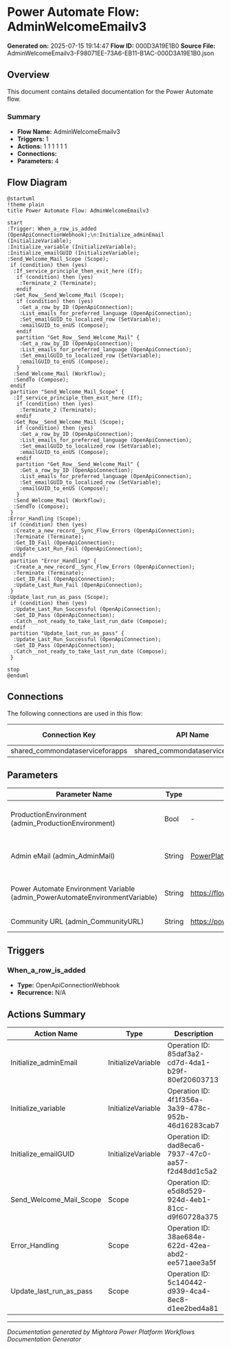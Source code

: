 ﻿# Power Automate Flow: AdminWelcomeEmailv3

**Generated on:** 2025-07-15 19:14:47
**Flow ID:** 000D3A19E1B0
**Source File:** AdminWelcomeEmailv3-F98071EE-73A6-EB11-B1AC-000D3A19E1B0.json

## Overview

This document contains detailed documentation for the Power Automate flow.

### Summary
- **Flow Name:** AdminWelcomeEmailv3
- **Triggers:** 1
- **Actions:** 1 1 1 1 1 1
- **Connections:** 
- **Parameters:** 4

## Flow Diagram

```plantuml
@startuml
!theme plain
title Power Automate Flow: AdminWelcomeEmailv3

start
:Trigger: When_a_row_is_added (OpenApiConnectionWebhook);\n:Initialize_adminEmail (InitializeVariable);
:Initialize_variable (InitializeVariable);
:Initialize_emailGUID (InitializeVariable);
:Send_Welcome_Mail_Scope (Scope);
 if (condition) then (yes)
  :If_service_principle_then_exit_here (If);
   if (condition) then (yes)
    :Terminate_2 (Terminate);
   endif
  :Get_Row__Send_Welcome_Mail (Scope);
   if (condition) then (yes)
    :Get_a_row_by_ID (OpenApiConnection);
    :List_emails_for_preferred_language (OpenApiConnection);
    :Set_emailGUID_to_localized_row (SetVariable);
    :emailGUID_to_enUS (Compose);
   endif
   partition "Get_Row__Send_Welcome_Mail" {
    :Get_a_row_by_ID (OpenApiConnection);
    :List_emails_for_preferred_language (OpenApiConnection);
    :Set_emailGUID_to_localized_row (SetVariable);
    :emailGUID_to_enUS (Compose);
   }
  :Send_Welcome_Mail (Workflow);
  :SendTo (Compose);
 endif
 partition "Send_Welcome_Mail_Scope" {
  :If_service_principle_then_exit_here (If);
   if (condition) then (yes)
    :Terminate_2 (Terminate);
   endif
  :Get_Row__Send_Welcome_Mail (Scope);
   if (condition) then (yes)
    :Get_a_row_by_ID (OpenApiConnection);
    :List_emails_for_preferred_language (OpenApiConnection);
    :Set_emailGUID_to_localized_row (SetVariable);
    :emailGUID_to_enUS (Compose);
   endif
   partition "Get_Row__Send_Welcome_Mail" {
    :Get_a_row_by_ID (OpenApiConnection);
    :List_emails_for_preferred_language (OpenApiConnection);
    :Set_emailGUID_to_localized_row (SetVariable);
    :emailGUID_to_enUS (Compose);
   }
  :Send_Welcome_Mail (Workflow);
  :SendTo (Compose);
 }
:Error_Handling (Scope);
 if (condition) then (yes)
  :Create_a_new_record__Sync_Flow_Errors (OpenApiConnection);
  :Terminate (Terminate);
  :Get_ID_Fail (OpenApiConnection);
  :Update_Last_Run_Fail (OpenApiConnection);
 endif
 partition "Error_Handling" {
  :Create_a_new_record__Sync_Flow_Errors (OpenApiConnection);
  :Terminate (Terminate);
  :Get_ID_Fail (OpenApiConnection);
  :Update_Last_Run_Fail (OpenApiConnection);
 }
:Update_last_run_as_pass (Scope);
 if (condition) then (yes)
  :Update_Last_Run_Successful (OpenApiConnection);
  :Get_ID_Pass (OpenApiConnection);
  :Catch__not_ready_to_take_last_run_date (Compose);
 endif
 partition "Update_last_run_as_pass" {
  :Update_Last_Run_Successful (OpenApiConnection);
  :Get_ID_Pass (OpenApiConnection);
  :Catch__not_ready_to_take_last_run_date (Compose);
 }

stop
@enduml
```

## Connections

The following connections are used in this flow:

| Connection Key | API Name | Logical Name | Runtime Source |
|----------------|----------|--------------|----------------|
| shared_commondataserviceforapps | shared_commondataserviceforapps | admin_CoECoreDataverseEnvRequest | embedded |

## Parameters

| Parameter Name | Type | Default Value | Description |
|----------------|------|---------------|-------------|
| ProductionEnvironment (admin_ProductionEnvironment) | Bool | - | Inventory - Yes by default. Set to No if you are creating a dev type envt. This will allow some flows to set target users to the admin instead of resource owners |
| Admin eMail (admin_AdminMail) | String | PowerPlatformAdmins@powercattools.onmicrosoft.com | Inventory - CoE Admin eMail. Email address used in flows to send notifications to admins; this should be either your email address or a distribution list |
| Power Automate Environment Variable (admin_PowerAutomateEnvironmentVariable) | String | https://flow.microsoft.com/manage/environments/ | Inventory - REQUIRED. Environment, including geographic location, for Power Automate - Ex for commercial: https://flow.microsoft.com/manage/environments/ |
| Community URL (admin_CommunityURL) | String | https://powerusers.microsoft.com | Link to your internal Microsoft Power Platform community (for example, Yammer or Teams) |

## Triggers

### When_a_row_is_added
- **Type:** OpenApiConnectionWebhook
- **Recurrence:** N/A

## Actions Summary

| Action Name | Type | Description |
|-------------|------|-------------|
| Initialize_adminEmail | InitializeVariable | Operation ID: 85daf3a2-cd7d-4da1-b29f-80ef20603713 |
| Initialize_variable | InitializeVariable | Operation ID: 4f1f356a-3a39-478c-952b-46d16283cab7 |
| Initialize_emailGUID | InitializeVariable | Operation ID: dad8eca6-7937-47c0-aa57-f2d48dd1c5a2 |
| Send_Welcome_Mail_Scope | Scope | Operation ID: e5d8d529-924d-4eb1-81cc-d9f60728a375 |
| Error_Handling | Scope | Operation ID: 38ae684e-622d-42ea-abd2-ee571aee3a5f |
| Update_last_run_as_pass | Scope | Operation ID: 5c140442-d939-4ca4-8ec8-d1ee2bed4a81 |

---
*Documentation generated by Mightora Power Platform Workflows Documentation Generator*
